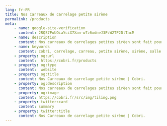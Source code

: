 ```yaml
---
lang: fr-FR
title: Nos Carreaux de carrelage petite sirène
permalink: /products
meta:
    - name: google-site-verification
      content: 2RQS7PuUOiaYciX7Xan-w7z6xdneJ3PzW2TP2DlTacM
    - name: description
      content: Nos carreaux de carrelages petites sirèen sont fait pour vous, et pour votre maison
    - name: keywords
      content: cobri, carrelage, carreau, petite sirène, sirène, salle de bain, petite, maison
    - property: og:url 
      content:  https://cobri.fr/products
    - property: og:type
      content:  website
    - property: og:title
      content: Nos Carreaux de carrelage petite sirène | Cobri.
    - property: og:description
      content: Nos carreaux de carrelages petites sirèen sont fait pour vous, et pour votre maison
    - property: og:image
      content: https://cobri.fr/src/img/tiling.png
    - property: twitter:card
      content: summary
    - property: twitter:title
      content: Nos Carreaux de carrelage petite sirène | Cobri.
---
```


<Products-Main/>